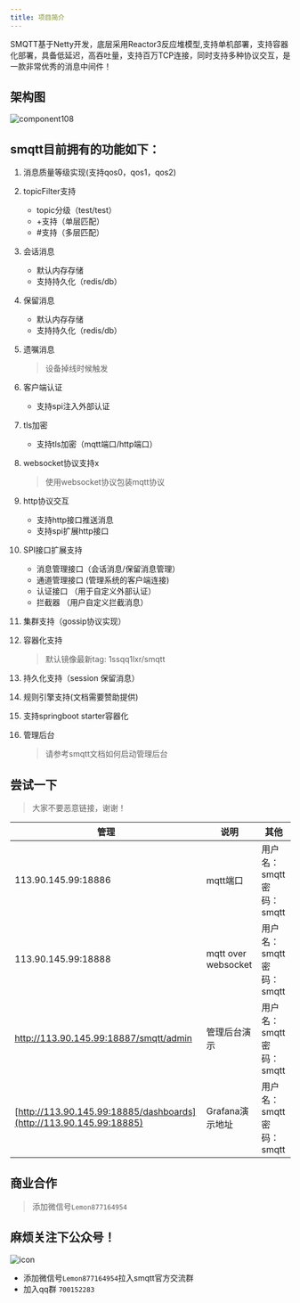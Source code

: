 ```yaml
---
title: 项目简介
---
```

​		SMQTT基于Netty开发，底层采用Reactor3反应堆模型,支持单机部署，支持容器化部署，具备低延迟，高吞吐量，支持百万TCP连接，同时支持多种协议交互，是一款非常优秀的消息中间件！

## 架构图

![component108](https://gitee.com/eeasy/picbed/raw/master/img/202011/component108.png)

## smqtt目前拥有的功能如下：

1.  消息质量等级实现(支持qos0，qos1，qos2)
2.  topicFilter支持
    - topic分级（test/test）
    - +支持（单层匹配）
    - #支持（多层匹配）
2.  会话消息
    - 默认内存存储
    - 支持持久化（redis/db）
3.  保留消息
     - 默认内存存储
     - 支持持久化（redis/db）
4.  遗嘱消息
    
     > 设备掉线时候触发
5.  客户端认证
    
     - 支持spi注入外部认证
6.  tls加密
    
     - 支持tls加密（mqtt端口/http端口）
7.  websocket协议支持x
    
     > 使用websocket协议包装mqtt协议
8.  http协议交互
    - 支持http接口推送消息
    - 支持spi扩展http接口
9.  SPI接口扩展支持
    - 消息管理接口（会话消息/保留消息管理）
    - 通道管理接口 (管理系统的客户端连接)
    - 认证接口 （用于自定义外部认证）
    - 拦截器  （用户自定义拦截消息）
10. 集群支持（gossip协议实现）
11. 容器化支持 
    
    > 默认镜像最新tag: 1ssqq1lxr/smqtt
12. 持久化支持（session 保留消息）
13. 规则引擎支持(文档需要赞助提供)
14. 支持springboot starter容器化
15. 管理后台
    
    > 请参考smqtt文档如何启动管理后台


## 尝试一下

> 大家不要恶意链接，谢谢！

|  管理   | 说明  | 其他  |
|  ----  | ----  |----  |
| 113.90.145.99:18886 | mqtt端口 |用户名：smqtt 密码：smqtt |
| 113.90.145.99:18888 | mqtt over websocket |用户名：smqtt 密码：smqtt  |
| http://113.90.145.99:18887/smqtt/admin | 管理后台演示 |用户名：smqtt 密码：smqtt  |
| [http://113.90.145.99:18885/dashboards](http://113.90.145.99:18885) | Grafana演示地址 |用户名：smqtt 密码：smqtt |

## 商业合作

> 添加微信号`Lemon877164954`


## 麻烦关注下公众号！
![icon](https://gitee.com/eeasy/picbed/raw/master/img/202011/icon.jpg)

- 添加微信号`Lemon877164954`拉入smqtt官方交流群
- 加入qq群 `700152283` 